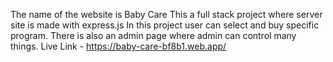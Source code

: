 The name of the website is Baby Care
This a full stack project where server site is made with express.js
In this project user can select and buy specific program. There is also an admin page where admin can control many things.
Live Link - https://baby-care-bf8b1.web.app/
